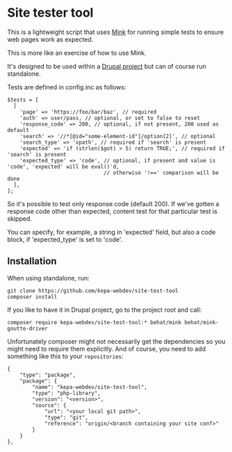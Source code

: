 # Site tester tool

This is a lightweight script that uses [Mink](http://mink.behat.org/en/latest/) 
for running simple tests to ensure web pages work as expected.

This is more like an exercise of how to use Mink.

It's designed to be used within a [Drupal project](https://github.com/drupal-composer/drupal-project)
but can of course run standalone.

Tests are defined in config.inc as follows:
``` 
$tests = [
  [
    'page' => 'https://foo/bar/baz', // required
    'auth' => user/pass, // optional, or set to false to reset
    'response_code' => 200, // optional, if not present, 200 used as default
    'search' => '//*[@id="some-element-id"]/option[2]', // optional
    'search_type' => 'xpath', // required if 'search' is present
    'expected' => 'if (strlen($got) > 5) return TRUE;', // required if 'search' is present
    'expected_type' => 'code', // optional, if present and value is 'code', 'expected' will be eval()'d,
                               // otherwise '!==' comparison will be done
  ],
];
``` 

So it's possible to test only response code (default 200).
If we've gotten a response code other than expected, content test for that
particular test is skipped.

You can specify, for example, a string in 'expected' field, but also a code
block, if 'expected_type' is set to 'code'.

## Installation

When using standalone, run:
```
git clone https://github.com/kepa-webdev/site-test-tool
composer install
```

If you like to have it in Drupal project, go to the project 
root and call:
```
composer require kepa-webdev/site-test-tool:* behat/mink behat/mink-goutte-driver
```

Unfortunately composer might not necessarily get the dependencies so you might 
need to require them explicitly. And of course, you need to add something like this
to your `repositories`:

```
{
    "type": "package",
    "package": {
        "name": "kepa-webdev/site-test-tool",
        "type": "php-library",
        "version": "<version>",
        "source": {
            "url": "<your local git path>",
            "type": "git",
            "reference": "origin/<branch containing your site conf>"
        }
    }
},
```
